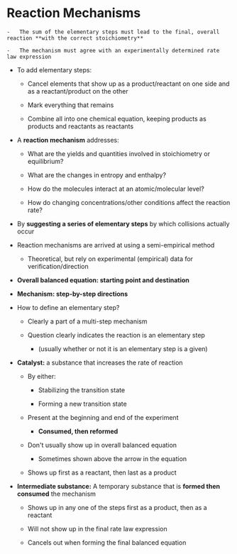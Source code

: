 # Reaction Mechanisms

    -   The sum of the elementary steps must lead to the final, overall reaction **with the correct stoichiometry**

    -   The mechanism must agree with an experimentally determined rate law expression
-   To add elementary steps:

    -   Cancel elements that show up as a product/reactant on one side and as a reactant/product on the other

    -   Mark everything that remains

    -   Combine all into one chemical equation, keeping products as products and reactants as reactants


-   A **reaction mechanism** addresses:

    -   What are the yields and quantities involved in stoichiometry or equilibrium?

    -   What are the changes in entropy and enthalpy?

    -   How do the molecules interact at an atomic/molecular level?

    -   How do changing concentrations/other conditions affect the reaction rate?
-   By **suggesting a series of elementary steps** by which collisions actually occur
-   Reaction mechanisms are arrived at using a semi-empirical method

    -   Theoretical, but rely on experimental (empirical) data for verification/direction
-   **Overall balanced equation: starting point and destination**
-   **Mechanism: step-by-step directions**
-   How to define an elementary step?

    -   Clearly a part of a multi-step mechanism

    -   Question clearly indicates the reaction is an elementary step

        -   (usually whether or not it is an elementary step is a given)
-   **Catalyst:** a substance that increases the rate of reaction

    -   By either:

        -   Stabilizing the transition state

        -   Forming a new transition state

    -   Present at the beginning and end of the experiment

        -   **Consumed, then reformed**

    -   Don't usually show up in overall balanced equation

        -   Sometimes shown above the arrow in the equation

    -   Shows up first as a reactant, then last as a product
-   **Intermediate substance:** A temporary substance that is **formed then consumed** the mechanism

    -   Shows up in any one of the steps first as a product, then as a reactant

    -   Will not show up in the final rate law expression

    -   Cancels out when forming the final balanced equation


